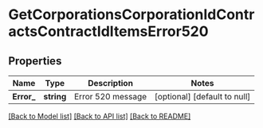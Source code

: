 # GetCorporationsCorporationIdContractsContractIdItemsError520

## Properties
Name | Type | Description | Notes
------------ | ------------- | ------------- | -------------
**Error_** | **string** | Error 520 message | [optional] [default to null]

[[Back to Model list]](../README.md#documentation-for-models) [[Back to API list]](../README.md#documentation-for-api-endpoints) [[Back to README]](../README.md)


